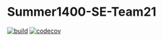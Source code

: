 # Summer1400-SE-Team21
[![build](https://github.com/Star-Academy/Summer1400-SE-Team21/actions/workflows/buildPipeline.yml/badge.svg)](https://github.com/Star-Academy/Summer1400-SE-Team21/actions/workflows/buildPipeline.yml)
[![codecov](https://codecov.io/gh/Star-Academy/Summer1400-SE-Team21/branch/main/graph/badge.svg?token=0ZR7AJ7BZF)](https://codecov.io/gh/Star-Academy/Summer1400-SE-Team21)
